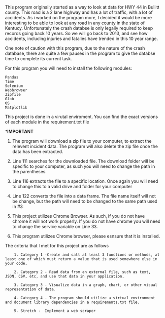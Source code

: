This program originally started as a way to look at data for HWY 44 in Bullitt county.  This road is a 2 lane highway and has a lot of traffic, with a lot of accidents.  As i worked on the program more, I decided it would be more interesting to be able to look at any road in any county in the state of Kentucy.  Unfortunately the crash databse 
is only legally required to keep records going back 10 years.  So we will go back to 2013, and see how accidents, including injuries and fatalies have trended in this 10 year 
range.

One note of caution with this program, due to the nature of the crash database, there are quite a few pauses in the program to give the databse time to complete its current 
task. 


For this program you will need to install the following modules:
    
	Pandas
    Time
    Selenium
    Webbrowser
    Zipfile
    Glob
    OS
    Matplotlib
    
This project is done in a virutal enviroment. You can find the exact versions of each module in the requirement.txt file

*****IMPORTANT****

1. The program will download a zip file to your computer, to extract the relevent incident data.  The program will also delete the zip file once the data has been extracted.

2. Line 111 searches for the downloaded file.  The download folder will be specific to your computer, as such you will need to change the path in the parentheses

3. Line 116 extracts the file to a specific location.  Once again you will need to change this to a valid drive and folder for your computer

4. Line 122 converts the file into a data frame.  The file name itself will not be change, but the path will need to be changed to the same path used in #3

5.  This project utilizes Chrome Browser.  As such, if you do not have chrome it will not work properly.  If you do not have chrome you will need to change the service variable on Line 33.

6.  This program utilizes Chrome browser, please esnsure that it is installed.


The criteria that I met for this project are as follows
    
		1. Category 1 -Create and call at least 3 functions or methods, at least one of which must return a value that is used somewhere else in your code. 
    
		2. Category 2 - Read data from an external file, such as text, JSON, CSV, etc, and use that data in your application.
    
		3. Category 3 - Visualize data in a graph, chart, or other visual representation of data.
    
		4. Category 4 - The program should utilize a virtual environment and document library dependencies in a requirements.txt file.
    
		5. Stretch -  Implement a web scraper
    

